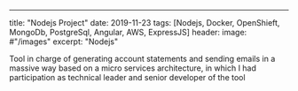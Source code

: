 ---
title: "Nodejs Project"
date: 2019-11-23
tags: [Nodejs, Docker, OpenShieft, MongoDb, PostgreSql, Angular, AWS, ExpressJS]
header: 
    image: #"/images"
excerpt: "Nodejs"



Tool in charge of generating account statements and sending emails in a massive way based on a micro services architecture, in which I had participation as technical leader and senior developer of the tool